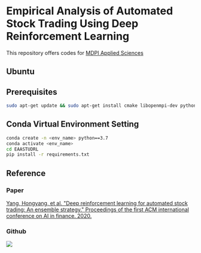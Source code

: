 # Empirical Analysis of Automated Stock Trading Using Deep Reinforcement Learning
This repository offers codes for [MDPI Applied Sciences](https://www.mdpi.com/2076-3417/13/1/633#B10-applsci-13-00633)

## Ubuntu
## Prerequisites
```bash
sudo apt-get update && sudo apt-get install cmake libopenmpi-dev python3-dev zlib1g-dev libgl1-mesa-glx
```
## Conda Virtual Environment Setting
```bash
conda create -n <env_name> python==3.7
conda activate <env_name>
cd EAASTUDRL
pip install -r requirements.txt
```

## Reference
### Paper
[Yang, Hongyang, et al. "Deep reinforcement learning for automated stock trading: An ensemble strategy." Proceedings of the first ACM international conference on AI in finance. 2020.](https://papers.ssrn.com/sol3/papers.cfm?abstract_id=3690996) 
### Github
[<img src="https://img.shields.io/badge/Github-222222?style=flate&logo=Github&logoColor=white"/>](https://github.com/AI4Finance-Foundation/FinRL-Live-Trading)

